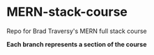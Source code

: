 # MERN-stack-course
Repo for Brad Traversy's MERN full stack course 

**Each branch represents a section of the course**
